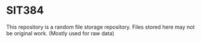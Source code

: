 # SIT384

This repository is a random file storage repository. Files stored here may not be original work. (Mostly used for raw data)
